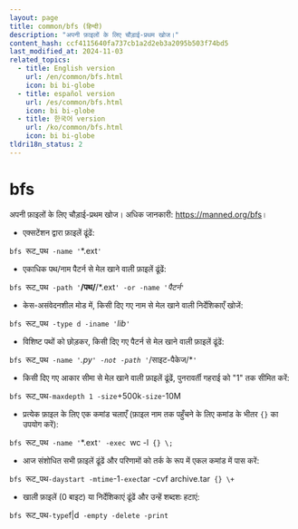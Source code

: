 ```yaml
---
layout: page
title: common/bfs (हिन्दी)
description: "अपनी फ़ाइलों के लिए चौड़ाई-प्रथम खोज।"
content_hash: ccf4115640fa737cb1a2d2eb3a2095b503f74bd5
last_modified_at: 2024-11-03
related_topics:
  - title: English version
    url: /en/common/bfs.html
    icon: bi bi-globe
  - title: español version
    url: /es/common/bfs.html
    icon: bi bi-globe
  - title: 한국어 version
    url: /ko/common/bfs.html
    icon: bi bi-globe
tldri18n_status: 2
---
```

# bfs

अपनी फ़ाइलों के लिए चौड़ाई-प्रथम खोज।
अधिक जानकारी: <https://manned.org/bfs>।

- एक्सटेंशन द्वारा फ़ाइलें ढूंढें:

`bfs `<span class="tldr-var badge badge-pill bg-dark-lm bg-white-dm text-white-lm text-dark-dm font-weight-bold">रूट_पथ</span>` -name '`<span class="tldr-var badge badge-pill bg-dark-lm bg-white-dm text-white-lm text-dark-dm font-weight-bold">*.ext</span>`'`

- एकाधिक पथ/नाम पैटर्न से मेल खाने वाली फ़ाइलें ढूंढें:

`bfs `<span class="tldr-var badge badge-pill bg-dark-lm bg-white-dm text-white-lm text-dark-dm font-weight-bold">रूट_पथ</span>` -path '`<span class="tldr-var badge badge-pill bg-dark-lm bg-white-dm text-white-lm text-dark-dm font-weight-bold">**/पथ/**/*.ext</span>`' -or -name '`<span class="tldr-var badge badge-pill bg-dark-lm bg-white-dm text-white-lm text-dark-dm font-weight-bold">*पैटर्न*</span>`'`

- केस-असंवेदनशील मोड में, किसी दिए गए नाम से मेल खाने वाली निर्देशिकाएँ खोजें:

`bfs `<span class="tldr-var badge badge-pill bg-dark-lm bg-white-dm text-white-lm text-dark-dm font-weight-bold">रूट_पथ</span>` -type d -iname '`<span class="tldr-var badge badge-pill bg-dark-lm bg-white-dm text-white-lm text-dark-dm font-weight-bold">*lib*</span>`'`

- विशिष्ट पथों को छोड़कर, किसी दिए गए पैटर्न से मेल खाने वाली फ़ाइलें ढूंढें:

`bfs `<span class="tldr-var badge badge-pill bg-dark-lm bg-white-dm text-white-lm text-dark-dm font-weight-bold">रूट_पथ</span>` -name '`<span class="tldr-var badge badge-pill bg-dark-lm bg-white-dm text-white-lm text-dark-dm font-weight-bold">*.py</span>`' -not -path '`<span class="tldr-var badge badge-pill bg-dark-lm bg-white-dm text-white-lm text-dark-dm font-weight-bold">*/साइट-पैकेज/*</span>`'`

- किसी दिए गए आकार सीमा से मेल खाने वाली फ़ाइलें ढूंढें, पुनरावर्ती गहराई को "1" तक सीमित करें:

`bfs `<span class="tldr-var badge badge-pill bg-dark-lm bg-white-dm text-white-lm text-dark-dm font-weight-bold">रूट_पथ</span>` -maxdepth 1 -size `<span class="tldr-var badge badge-pill bg-dark-lm bg-white-dm text-white-lm text-dark-dm font-weight-bold">+500k</span>` -size `<span class="tldr-var badge badge-pill bg-dark-lm bg-white-dm text-white-lm text-dark-dm font-weight-bold">-10M</span>

- प्रत्येक फ़ाइल के लिए एक कमांड चलाएँ (फ़ाइल नाम तक पहुँचने के लिए कमांड के भीतर `{}` का उपयोग करें):

`bfs `<span class="tldr-var badge badge-pill bg-dark-lm bg-white-dm text-white-lm text-dark-dm font-weight-bold">रूट_पथ</span>` -name '`<span class="tldr-var badge badge-pill bg-dark-lm bg-white-dm text-white-lm text-dark-dm font-weight-bold">*.ext</span>`' -exec `<span class="tldr-var badge badge-pill bg-dark-lm bg-white-dm text-white-lm text-dark-dm font-weight-bold">wc -l</span>` {} \;`

- आज संशोधित सभी फ़ाइलें ढूंढें और परिणामों को तर्क के रूप में एकल कमांड में पास करें:

`bfs `<span class="tldr-var badge badge-pill bg-dark-lm bg-white-dm text-white-lm text-dark-dm font-weight-bold">रूट_पथ</span>` -daystart -mtime `<span class="tldr-var badge badge-pill bg-dark-lm bg-white-dm text-white-lm text-dark-dm font-weight-bold">-1</span>` -exec `<span class="tldr-var badge badge-pill bg-dark-lm bg-white-dm text-white-lm text-dark-dm font-weight-bold">tar -cvf archive.tar</span>` {} \+`

- खाली फ़ाइलें (0 बाइट) या निर्देशिकाएं ढूंढें और उन्हें शब्दशः हटाएं:

`bfs `<span class="tldr-var badge badge-pill bg-dark-lm bg-white-dm text-white-lm text-dark-dm font-weight-bold">रूट_पथ</span>` -type `<span class="tldr-var badge badge-pill bg-dark-lm bg-white-dm text-white-lm text-dark-dm font-weight-bold">f|d</span>` -empty -delete -print`
